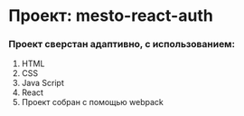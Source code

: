 # Проект: mesto-react-auth

### Проект сверстан адаптивно, с использованием:


1.	HTML
2.	CSS
3.	Java Script
4.  React
5.  Проект собран с помощью webpack